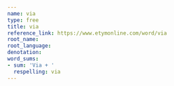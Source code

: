 ```yaml
---
name: via
type: free
title: via
reference_link: https://www.etymonline.com/word/via
root_name: 
root_language: 
denotation: 
word_sums:
- sum: 'Via + '
  respelling: via
---
```

